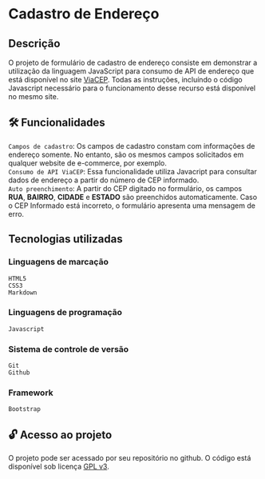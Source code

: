 # Cadastro de Endereço

## Descrição

O projeto de formulário de cadastro de endereço consiste em demonstrar a utilização da linguagem JavaScript para consumo de API de endereço que está disponível no site [ViaCEP](https://viacep.com.br/).
Todas as instruções, incluíndo o código Javascript necessário para o funcionamento desse recurso está disponível no mesmo site.

## 🛠 Funcionalidades 

``Campos de cadastro``: Os campos de cadastro constam com informações de endereço somente. No entanto, são os mesmos campos solicitados em qualquer website de e-commerce, por exemplo.  
``Consumo de API ViaCEP``: Essa funcionalidade utiliza Javacript para consultar dados de endereço a partir do número de CEP informado.  
``Auto preenchimento``: A partir do CEP digitado no formulário, os campos **RUA**, **BAIRRO**, **CIDADE** e **ESTADO** são preenchidos automaticamente. Caso o CEP Informado está incorreto, o formulário apresenta uma mensagem de erro.

## Tecnologias utilizadas

### Linguagens de marcação

``HTML5``  
``CSS3``  
``Markdown``  
 
### Linguagens de programação

``Javascript``

### Sistema de controle de versão

``Git``  
``Github``

### Framework

``Bootstrap``

## 🔓 Acesso ao projeto

O projeto pode ser acessado por seu repositório no github. O código está disponível sob licença [GPL v3](https://github.com/leonardossrocha/projeto-CadEndereco/blob/master/LICENSE).